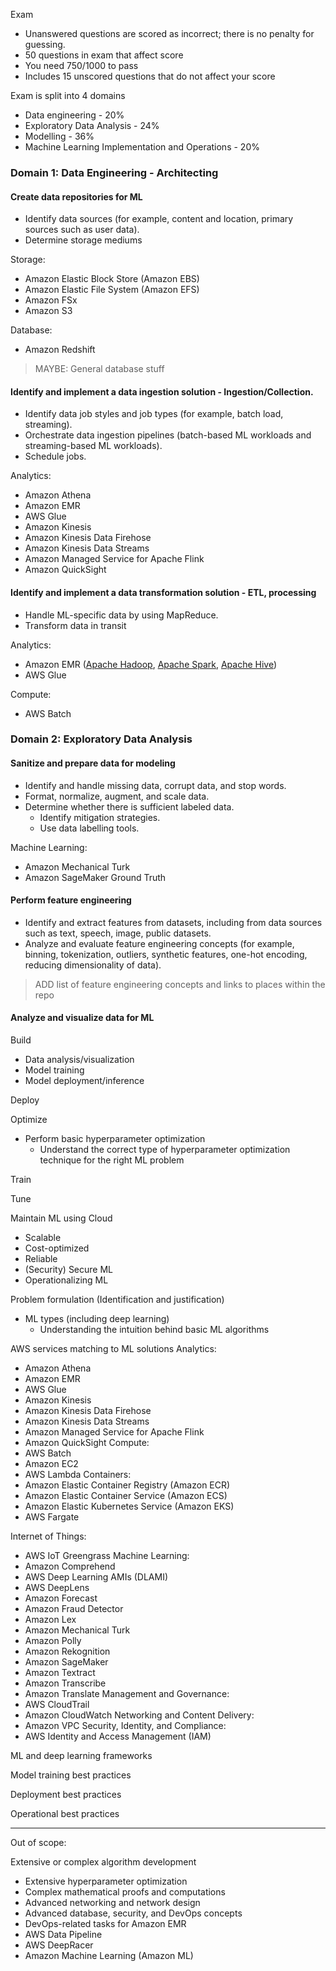 Exam
- Unanswered questions are scored as incorrect; there is no penalty for guessing. 
- 50 questions in exam that affect score
- You need 750/1000 to pass
- Includes 15 unscored questions that do not affect your score


Exam is split into 4 domains
  - Data engineering - 20%
  - Exploratory Data Analysis - 24%
  - Modelling - 36%
  - Machine Learning Implementation and Operations - 20%

### Domain 1: Data Engineering - Architecting

#### Create data repositories for ML

- Identify data sources (for example, content and location, primary sources
such as user data).
- Determine storage mediums

Storage:
- Amazon Elastic Block Store (Amazon EBS)
- Amazon Elastic File System (Amazon EFS)
- Amazon FSx
- Amazon S3

Database:
- Amazon Redshift

> MAYBE: General database stuff

#### Identify and implement a data ingestion solution - Ingestion/Collection.
- Identify data job styles and job types (for example, batch load, streaming).
- Orchestrate data ingestion pipelines (batch-based ML workloads and
streaming-based ML workloads).
- Schedule jobs. 

Analytics:
- Amazon Athena
- Amazon EMR
- AWS Glue
- Amazon Kinesis
- Amazon Kinesis Data Firehose
- Amazon Kinesis Data Streams
- Amazon Managed Service for Apache Flink
- Amazon QuickSight


#### Identify and implement a data transformation solution - ETL, processing

- Handle ML-specific data by using MapReduce.
- Transform data in transit

Analytics:
- Amazon EMR ([Apache Hadoop](https://aws.amazon.com/emr/features/hadoop/), [Apache Spark](https://aws.amazon.com/emr/features/spark/), [Apache Hive](https://aws.amazon.com/emr/features/hive/))
- AWS Glue

Compute:
- AWS Batch

### Domain 2: Exploratory Data Analysis

#### Sanitize and prepare data for modeling

- Identify and handle missing data, corrupt data, and stop words.
- Format, normalize, augment, and scale data.
- Determine whether there is sufficient labeled data. 
  - Identify mitigation strategies. 
  - Use data labelling tools. 

Machine Learning:
- Amazon Mechanical Turk
- Amazon SageMaker Ground Truth

#### Perform feature engineering

- Identify and extract features from datasets, including from data sources
such as text, speech, image, public datasets.
- Analyze and evaluate feature engineering concepts (for example, binning,
tokenization, outliers, synthetic features, one-hot encoding, reducing
dimensionality of data). 

> ADD list of feature engineering concepts and links to places within the repo

#### Analyze and visualize data for ML


Build
- Data analysis/visualization
- Model training
- Model deployment/inference

Deploy

Optimize
- Perform basic hyperparameter optimization 
  - Understand the correct type of hyperparameter optimization technique for the right ML problem

Train

Tune

Maintain ML using Cloud
- Scalable
- Cost-optimized 
- Reliable
- (Security) Secure ML
- Operationalizing ML

Problem formulation (Identification and justification)
- ML types (including deep learning)
  - Understanding the intuition behind basic ML algorithms

AWS services matching to ML solutions
Analytics:
- Amazon Athena
- Amazon EMR
- AWS Glue
- Amazon Kinesis
- Amazon Kinesis Data Firehose
- Amazon Kinesis Data Streams
- Amazon Managed Service for Apache Flink
- Amazon QuickSight
Compute:
- AWS Batch
- Amazon EC2
- AWS Lambda
Containers:
- Amazon Elastic Container Registry (Amazon ECR)
- Amazon Elastic Container Service (Amazon ECS)
- Amazon Elastic Kubernetes Service (Amazon EKS)
- AWS Fargate


Internet of Things:
- AWS IoT Greengrass 
Machine Learning:
- Amazon Comprehend
- AWS Deep Learning AMIs (DLAMI)
- AWS DeepLens
- Amazon Forecast
- Amazon Fraud Detector
- Amazon Lex
- Amazon Mechanical Turk
- Amazon Polly
- Amazon Rekognition
- Amazon SageMaker
- Amazon Textract
- Amazon Transcribe
- Amazon Translate
Management and Governance:
- AWS CloudTrail
- Amazon CloudWatch
Networking and Content Delivery:
- Amazon VPC
Security, Identity, and Compliance:
- AWS Identity and Access Management (IAM)


ML and deep learning frameworks

Model training best practices

Deployment best practices

Operational best practices

____
Out of scope:

Extensive or complex algorithm development
- Extensive hyperparameter optimization
- Complex mathematical proofs and computations
- Advanced networking and network design
- Advanced database, security, and DevOps concepts
- DevOps-related tasks for Amazon EMR
- AWS Data Pipeline
- AWS DeepRacer
- Amazon Machine Learning (Amazon ML)
